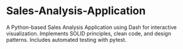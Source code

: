 # Sales-Analysis-Application
A Python-based Sales Analysis Application using Dash for interactive visualization. Implements SOLID principles, clean code, and design patterns. Includes automated testing with pytest.
